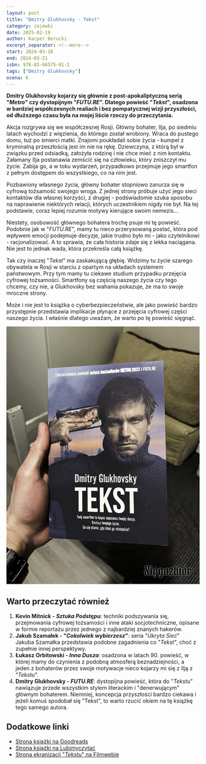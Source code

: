 ```yaml
---
layout: post
title: "Dmitry Glukhovsky - Tekst"
category: zajawki
date: 2025-02-19
author: Kacper Borucki
excerpt_separator: <!--more-->
start: 2024-03-18
end: 2024-03-21
isbn: 978-83-66575-91-2
tags: ["Dmitry Glukhovsky"]
ocena: 6
---
```


**Dmitry Glukhovsky kojarzy się głównie z post-apokaliptyczną serią "*Metro*" czy dystopijnym "*FUTU.RE*". Dlatego powieść "*Tekst*", osadzona w bardziej współczesnych realiach i bez pompatycznej wizji przyszłości, od dłuższego czasu była na mojej liście rzeczy do przeczytania.**

<!--more-->

Akcja rozgrywa się we współczesnej Rosji. Główny bohater, Ilja, po siedmiu latach wychodzi z więzienia, do którego został wrobiony. Wraca do pustego domu, tuż po śmierci matki. Znajomi poukładali sobie życia - kumpel z kryminalną przeszłością jest im nie na rękę. Dziewczyna, z którą był w związku przed odsiadką, założyła rodzinę i nie chce mieć z nim kontaktu. Załamany Ilja postanawia zemścić się na człowieku, który zniszczył mu życie. Zabija go, a w toku wydarzeń, przypadkowo przejmuje jego smartfon z pełnym dostępem do wszystkiego, co na nim jest.

Pozbawiony własnego życia, główny bohater stopniowo zanurza się w cyfrową tożsamość swojego wroga. Z jednej strony próbuje użyć jego sieci kontaktów dla własnej korzyści, z drugiej - podświadomie szuka sposobu na naprawienie niektórych relacji, których uczestnikiem nigdy nie był. Na tej podstawie, coraz lepiej rozumie motywy kierujące swoim nemezis...

Niestety, osobowość głównego bohatera trochę psuje mi tę powieść. Podobnie jak w "*FUTU.RE*", mamy tu nieco przerysowaną postać, która pod wpływem emocji podejmuje decyzje, jakie trudno było mi - jako czytelnikowi - racjonalizować. A to sprawia, że cała historia zdaje się z lekka naciągana. Nie jest to jednak wada, która przekreśla całą książkę.

Tak czy inaczej "*Tekst*" ma zaskakującą głębię. Widzimy tu życie szarego obywatela w Rosji w starciu z opartym na układach systemem państwowym. Przy tym mamy tu ciekawe studium przypadku przejęcia cyfrowej tożsamości. Smartfony są częścią naszego życia czy tego chcemy, czy nie, a Glukhovsky bez wahania pokazuje, że ma to swoje mroczne strony.

Może i nie jest to książka o cyberbezpieczeństwie, ale jako powieść bardzo przystępnie przedstawia implikacje płynące z przejęcia cyfrowej części naszego życia. I właśnie dlatego uważam, że warto po tę powieść sięgnąć.

![Okładka książki "*Tekst*"](/assets/xiazki/dmitry_glukhovsky_tekst.jpg)

## Warto przeczytać również

1. **Kevin Mitnick - *Sztuka Podstępu***: techniki podszywania się, przejmowania cyfrowej tożsamości i inne ataki socjotechniczne, opisane w formie reportażu przez jednego z najbardziej znanych hakerów.
2. **Jakub Szamałek - "*Cokolwiek wybierzesz*"**: seria "*Ukryta Sieć*" Jakuba Szamałka przedstawia podobne zagadnienia co "*Tekst*", choć z zupełnie innej perspektywy.
3. **Łukasz Orbitowski - *Inna Dusza***: osadzona w latach 90. powieść, w której mamy do czynienia z podobną atmosferą beznadziejności, a jeden z bohaterów przez swoje motywacje nieco kojarzy mi się z Ilją z "*Tekstu*".
4. **Dmitry Glukhovsky - *FUTU.RE***: dystopijna powieść, która do "*Tekstu*" nawiązuje przede wszystkim stylem literackim i "denerwującym" głównym bohaterem. Niemniej, koncepcja przyszłości bardzo ciekawa i jeżeli komuś spodobał się "Tekst", to warto rzucić okiem na tę książkę tego samego autora.

## Dodatkowe linki

- [Strona książki na Goodreads](https://lubimyczytac.pl/ksiazka/4807881/tekst)
- [Strona książki na Lubimyczytać](https://lubimyczytac.pl/ksiazka/5065729/stacja)
- [Strona ekranizacji "*Tekstu*" na Filmwebie](https://www.filmweb.pl/film/Tekst-2019-842361)
